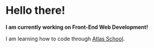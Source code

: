 # Hello there!

**I am currently working on Front-End Web Development!**

I am learning how to code through [Atlas School](https://github.com/atlas-school-classroom).
